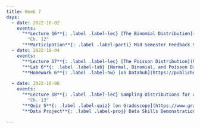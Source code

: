 ```yaml
---
title: Week 7
days:
  - date: 2022-10-02
    events:
      "**Lecture 16**{: .label .label-lec} [The Binomial Distribution](https://ph142-ucb.github.io/fa23/src/lec/Lec16_Discrete-distns.pdf) [(Recording)](https://berkeley.zoom.us/rec/share/Bnqg8r2u0lrRH6znKUV_r9sXJ01m7kFMsGrAhaiHQEzo6S3AuT5QBjtpTgIPcH7I.r7pU6wjYU45OuvUf)":
        "Ch. 12"
      "**Participation**{: .label .label-parti} Mid Semester Feedback Survey ":
  - date: 2022-10-04
    events:
      "**Lecture 17**{: .label .label-lec} [The Poisson Distribution](https://ph142-ucb.github.io/fa23/src/lec/Lec17_Poisson-distrn.pdf) ":
      "**Lab 6**{: .label .label-lab} [Normal, Binomial, and Poisson Distribution](https://publichealth.datahub.berkeley.edu/hub/user-redirect/git-pull?repo=https%3A%2F%2Fgithub.com%2Fph142-ucb%2Fph142-fa23&urlpath=rstudio%2F&branch=main) (Due Oct 6th)":
      "**Homework 6**{: .label .label-hw} [on Datahub](https://publichealth.datahub.berkeley.edu/hub/user-redirect/git-pull?repo=https%3A%2F%2Fgithub.com%2Fph142-ucb%2Fph142-fa23&urlpath=rstudio%2F&branch=main)":
      
  - date: 2022-10-06
    events:
      "**Lecture 18**{: .label .label-lec} Sampling Distributions for a Mean and Proportion; Central Limit Theorem ":
        "Ch. 13"
      "**Quiz 5**{: .label .label-quiz} [on Gradescope](https://www.gradescope.com/courses/575069) (Open 24hr, Due Oct. 6th, 5 PM PST)":
      "**Data Project**{: .label .label-proj} Data Skills Demonstration Part I (Due 5:00 PM PST)":
      
---
```

